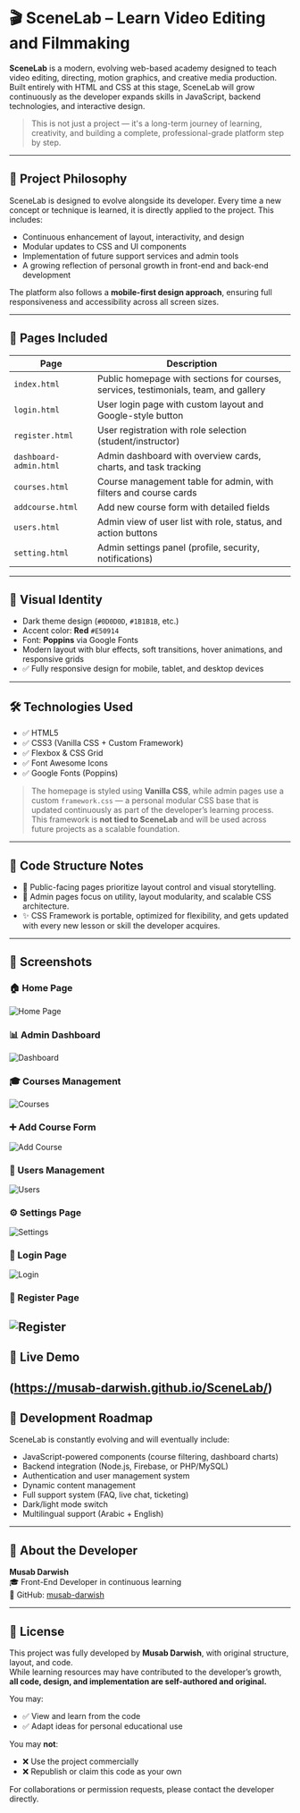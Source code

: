 # 🎬 SceneLab – Learn Video Editing and Filmmaking

**SceneLab** is a modern, evolving web-based academy designed to teach video editing, directing, motion graphics, and creative media production. Built entirely with HTML and CSS at this stage, SceneLab will grow continuously as the developer expands skills in JavaScript, backend technologies, and interactive design.

> This is not just a project — it's a long-term journey of learning, creativity, and building a complete, professional-grade platform step by step.

---

## 🚀 Project Philosophy
SceneLab is designed to evolve alongside its developer. Every time a new concept or technique is learned, it is directly applied to the project. This includes:

- Continuous enhancement of layout, interactivity, and design  
- Modular updates to CSS and UI components  
- Implementation of future support services and admin tools  
- A growing reflection of personal growth in front-end and back-end development  

The platform also follows a **mobile-first design approach**, ensuring full responsiveness and accessibility across all screen sizes.

---

## 🧱 Pages Included

| Page                  | Description |
|-----------------------|-------------|
| `index.html`          | Public homepage with sections for courses, services, testimonials, team, and gallery |
| `login.html`          | User login page with custom layout and Google-style button |
| `register.html`       | User registration with role selection (student/instructor) |
| `dashboard-admin.html`| Admin dashboard with overview cards, charts, and task tracking |
| `courses.html`        | Course management table for admin, with filters and course cards |
| `addcourse.html`      | Add new course form with detailed fields |
| `users.html`          | Admin view of user list with role, status, and action buttons |
| `setting.html`        | Admin settings panel (profile, security, notifications) |

---

## 🎨 Visual Identity

- Dark theme design (`#0D0D0D`, `#1B1B1B`, etc.)
- Accent color: **Red** `#E50914`
- Font: **Poppins** via Google Fonts
- Modern layout with blur effects, soft transitions, hover animations, and responsive grids
- ✅ Fully responsive design for mobile, tablet, and desktop devices

---

## 🛠️ Technologies Used

- ✅ HTML5
- ✅ CSS3 (Vanilla CSS + Custom Framework)
- ✅ Flexbox & CSS Grid
- ✅ Font Awesome Icons
- ✅ Google Fonts (Poppins)

> The homepage is styled using **Vanilla CSS**, while admin pages use a custom `framework.css` — a personal modular CSS base that is updated continuously as part of the developer’s learning process.  
> This framework is **not tied to SceneLab** and will be used across future projects as a scalable foundation.

---

## 📐 Code Structure Notes

- 🎯 Public-facing pages prioritize layout control and visual storytelling.
- 🧱 Admin pages focus on utility, layout modularity, and scalable CSS architecture.
- ✨ CSS Framework is portable, optimized for flexibility, and gets updated with every new lesson or skill the developer acquires.

---
## 📸 Screenshots

### 🏠 Home Page
![Home Page](screenshots/Home.png)

### 📊 Admin Dashboard
![Dashboard](screenshots/dashboard.png)

### 🎓 Courses Management
![Courses](screenshots/courses.png)

### ➕ Add Course Form
![Add Course](screenshots/addcourses.png)

### 👥 Users Management
![Users](screenshots/users.png)

### ⚙️ Settings Page
![Settings](screenshots/settings.png)

### 🔐 Login Page
![Login](screenshots/login.png)

### 📝 Register Page
![Register](screenshots/register.png)
---

## 🔗 Live Demo
(https://musab-darwish.github.io/SceneLab/)
---

## 🔄 Development Roadmap

SceneLab is constantly evolving and will eventually include:

- JavaScript-powered components (course filtering, dashboard charts)
- Backend integration (Node.js, Firebase, or PHP/MySQL)
- Authentication and user management system
- Dynamic content management
- Full support system (FAQ, live chat, ticketing)
- Dark/light mode switch
- Multilingual support (Arabic + English)

---

## 🙋 About the Developer

**Musab Darwish**  
🎓 Front-End Developer in continuous learning  
🔗 GitHub: [musab-darwish](https://github.com/musab-darwish)

---

## 📄 License

This project was fully developed by **Musab Darwish**, with original structure, layout, and code.  
While learning resources may have contributed to the developer’s growth, **all code, design, and implementation are self-authored and original.**

You may:
- ✅ View and learn from the code  
- ✅ Adapt ideas for personal educational use  

You may **not**:
- ❌ Use the project commercially  
- ❌ Republish or claim this code as your own  

For collaborations or permission requests, please contact the developer directly.
